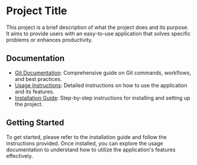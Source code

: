 # Project Title

This project is a brief description of what the project does and its purpose. It aims to provide users with an easy-to-use application that solves specific problems or enhances productivity.

## Documentation

- [Git Documentation](git.md): Comprehensive guide on Git commands, workflows, and best practices.
- [Usage Instructions](usage.md): Detailed instructions on how to use the application and its features.
- [Installation Guide](installation.md): Step-by-step instructions for installing and setting up the project.

## Getting Started

To get started, please refer to the installation guide and follow the instructions provided. Once installed, you can explore the usage documentation to understand how to utilize the application's features effectively.